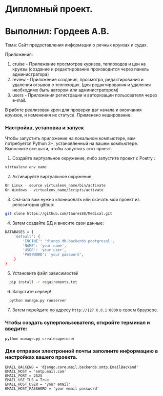 # Дипломный проект. 
# Выполнил: Гордеев А.В.

Тема: Сайт предоставления информации о речных круизах и судах.

Приложения: 
  1. cruise - Прилежение просмотров куризов, теплоходов и цен на круизы (создание и редактирование производится через панель администратора)
  2. review - Приложение создания, просмотра, редактирования и удаления отзывов о теплоходах. (для редактирования и удаления необходимо быть автором или администратором)
  3. users - Приложения регистрации и авторизации пользователя через e-mail.

В работе реализован крон для проверки дат начала и окончания круизов, и изменения их статуса.
Применено кеширование.

### Настройка, установка и запуск

Чтобы запустить приложение на локальном компьютере, вам потребуется Python 3+, установленный на вашем компьютере. 
Выполните все шаги, чтобы запустить этот проект.

1.  Создайте виртуальное окружение, либо запустите проект с Poetry :
```bash
virtualenv env_name
```
    
2.  Активируйте виртуальное окружение:
```bash
On Linux - source virtualenv_name/bin/activate
On Windows - virtualenv_name/Scripts/activate
```

3. Сначала вам нужно клонировать или скачать мой проект из репозитория github:
```bash
git clone https://github.com/taures88/Medical.git
```
4. Затем создайте БД и внесите свои данные:
``` bash
DATABASES = {
    'default': {
        'ENGINE': 'django.db.backends.postgresql',
        'NAME': 'your name',
        'USER': 'your user',
        'PASSWORD': 'your password',
    }
}
```

5. Установите файл зависимостей
```bash
  pip install -r requirements.txt
``` 

6. Запустите сервер!
```python
  python manage.py runserver
```

7. Затем перейдите по адресу ```http://127.0.0.1:8000``` в своем браузере.

### Чтобы создать суперпользователя, откройте терминал и введите:
```
python manage.py createsuperuser
```
### Для отправки электронной почты заполните информацию в настройках вашего проекта.
```
EMAIL_BACKEND = 'django.core.mail.backends.smtp.EmailBackend'
EMAIL_HOST = 'smtp.mail.com'
EMAIL_PORT = 2525
EMAIL_USE_TLS = True
EMAIL_HOST_USER = 'your email'
EMAIL_HOST_PASSWORD = 'your email password'
```
